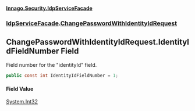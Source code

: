 #### [Innago\.Security\.IdpServiceFacade](../../index.md 'index')
### [IdpServiceFacade](../index.md 'IdpServiceFacade').[ChangePasswordWithIdentityIdRequest](index.md 'IdpServiceFacade\.ChangePasswordWithIdentityIdRequest')

## ChangePasswordWithIdentityIdRequest\.IdentityIdFieldNumber Field

Field number for the "identityId" field\.

```csharp
public const int IdentityIdFieldNumber = 1;
```

#### Field Value
[System\.Int32](https://learn.microsoft.com/en-us/dotnet/api/system.int32 'System\.Int32')